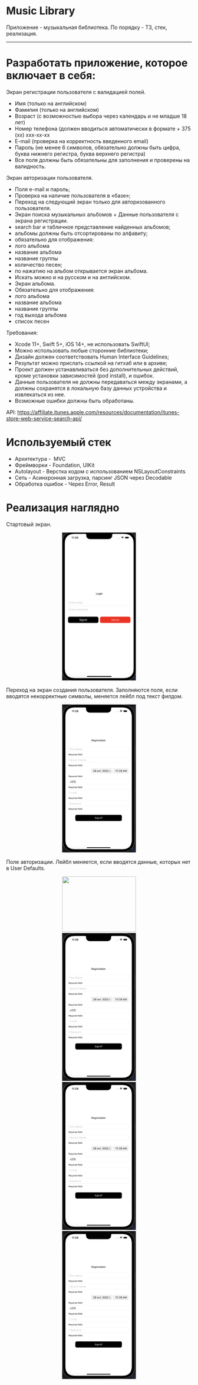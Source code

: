# Music Library

Приложение - музыкальная библиотека. По порядку - ТЗ, стек, реализация.

---

<h1> Разработать приложение, которое включает в себя:
</h1>

Экран регистрации пользователя с валидацией полей. 
- Имя (только на английском)
- Фамилия (только на английском) 
- Возраст (с возможностью выбора через календарь и не младше 18 лет)
- Номер телефона (должен вводиться автоматически в формате + 375 (хх) ххх-хх-хх
- E-mail (проверка на корректность введенного email) 
- Пароль (не менее 6 символов, обязательно должны быть цифра, буква нижнего регистра, буква верхнего регистра) 
- Все поля должны быть обязательны для заполнения и проверены на валидность.

Экран авторизации пользователя. 
- Поля e-mail и пароль;
- Проверка на наличие пользователя в «базе»; 
- Переход на следующий экран только для авторизованного пользователя.
- Экран поиска музыкальных альбомов + Данные пользователя с экрана регистрации. 
- search bar и табличное представление найденных альбомов;
- альбомы должны быть отсортированы по алфавиту;
- обязательно для отображения: 
- лого альбома
- название альбома
- название группы
- количество песен;
- по нажатию на альбом открывается экран альбома. 
- Искать можно и на русском и на английском.
- Экран альбома.
- Обязательно для отображения: 
- лого альбома
- название альбома
- название группы
- год выхода альбома
- список песен

Требования:

- Xcode 11+, Swift 5+, iOS 14+, не использовать SwiftUI;
- Можно использовать любые сторонние библиотеки;
- Дизайн должен соответствовать Human Interface Guidelines;
- Результат можно прислать ссылкой на гитхаб или в архиве;
- Проект должен устанавливаться без дополнительных действий, кроме установки зависимостей (pod install), и ошибок. 
- Данные пользователя не должны передаваться между экранами, а должны сохранятся в локальную базу данных устройства и извлекаться из нее. 
- Возможные ошибки должны быть обработаны.

API: https://affiliate.itunes.apple.com/resources/documentation/itunes-store-web-service-search-api/

<h1> Используемый стек </h1>

- Архитектура -  MVC
- Фреймворки - Foundation, UIKit
- Autolayout - Верстка кодом с использованием NSLayoutConstraints
- Сеть - Асинхронная загрузка, парсинг JSON через Decodable
- Обработка ошибок - Через Error, Result

<h1> Реализация наглядно </h1>

Стартовый экран.

<div id="header" align="center">
  <img src="https://github.com/mikedexterisaniceguy/Music-Library/blob/main/Realisation/Вью%20логина.png?raw=true" width="200" height="400"/>
</div>

Переход на экран создания пользователя. Заполняются поля, если вводятся некорректные символы, меняется лейбл под текст филдом. 

<div id="header" align="center">
  <img src="https://github.com/mikedexterisaniceguy/Music-Library/blob/main/Realisation/Поле%20регистрации%20пользователя.png?raw=true" width="200" height="400"/>
</div>

Поле авторизации. Лейбл меняется, если вводятся данные, которых нет в User Defaults.

<div id="header" align="center">
  <img src="https://github.com/mikedexterisaniceguy/Music-Library/blob/main/Realisation/После%20регистрации%20пользователь%20может%20авторизоваться.%20Если%20что-то%20не%20бьется%20с%20данными%20в%20User%20Defaults%2C%20лейбл%20логина%20меняется.png?raw=true" width="200" height="150"/>
</div>

<div id="header" align="center">
  <img src="https://github.com/mikedexterisaniceguy/Music-Library/blob/main/Realisation/Поле%20регистрации%20пользователя.png?raw=true" width="200" height="400"/>
</div>

<div id="header" align="center">
  <img src="https://github.com/mikedexterisaniceguy/Music-Library/blob/main/Realisation/Поле%20регистрации%20пользователя.png?raw=true" width="200" height="400"/>
</div>

<div id="header" align="center">
  <img src="https://github.com/mikedexterisaniceguy/Music-Library/blob/main/Realisation/Поле%20регистрации%20пользователя.png?raw=true" width="200" height="400"/>
</div>
